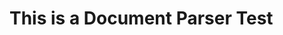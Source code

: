<!--bl
    (filemeta
        (title "This is my book")
        (subtitle "A clever subtitle")
        (authors ["Chris Stead"]))
/bl-->

# This is a Document Parser Test #

<!--bl
    (table-of-contents
        (chapter "./chapter1-file.md")
        (section-main "./chapter2-file.md")
    )
/bl-->

<!--bl
    (section "./section-no-table-of-contents.md")
/bl-->
